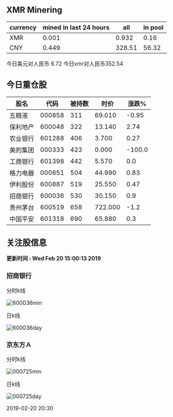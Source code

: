 ## XMR Minering

|currency|mined in last 24 hours|all|in pool|
|---|---|---|---|
|XMR|0.001|0.932|0.16|
|CNY|0.449|328.51|56.32|

今日美元对人民币 6.72	今日xmr对人民币352.54


## 今日重仓股 

|股名|代码|被持数|时价|涨跌%|
|---|---|---|---|---|
|五粮液|000858|311|69.010|-0.95|
|保利地产|600048|322|13.140|2.74|
|农业银行|601288|406|3.700|0.27|
|美的集团|000333|423|0.000|-100.0|
|工商银行|601398|442|5.570|0.0|
|格力电器|000651|504|44.990|0.83|
|伊利股份|600887|519|25.550|0.47|
|招商银行|600036|530|30.150|0.9|
|贵州茅台|600519|658|722.000|-1.2|
|中国平安|601318|690|65.880|0.3|

## 关注股信息
**更新时间 : Wed Feb 20 15:00:13 2019**
### 招商银行 
分时k线

![600036min](http://image.sinajs.cn/newchart/min/n/sh600036.gif)

日k线

![600036day](http://image.sinajs.cn/newchart/daily/n/sh600036.gif)

### 京东方Ａ 
分时k线

![000725min](http://image.sinajs.cn/newchart/min/n/sz000725.gif)

日k线

![000725day](http://image.sinajs.cn/newchart/daily/n/sz000725.gif)

2019-02-20 20:30